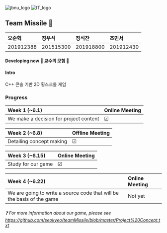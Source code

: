 ![jbnu_logo](https://user-images.githubusercontent.com/65169722/83265660-c2c8ee00-a1fc-11ea-8f67-d42cabce63a4.png) ![IT_logo](https://user-images.githubusercontent.com/65169722/83266051-4551ad80-a1fd-11ea-9776-3af3ad784981.PNG)


## Team Missile :rocket:
| 오준혁 | 장우석 | 정석찬 | 조민서 |
:------------ | :-------------| :-------------| :------------- |
| 201912388 | 201515300 | 201918800 |201912430 |


#### Developing now  :european_castle: 교수의 모험 :european_castle:

#### Intro 
C++ 콘솔 기반 2D 횡스크롤 게임
### Progress
|Week 1 (~6.1) | Online Meeting |
| :------------ | :---------- |
| We make a decision for project content | &#9745; |


|Week 2 (~6.8) | Offline Meeting |
| :------------ | :---------- |
| Detailing concept making | &#9745; |

|Week 3 (~6.15) | Online Meeting |
| :------------ | :---------- |
| Study for our game | &#9745; |


|Week 4 (~6.22) | Online Meeting |
| :------------ | :---------- |
| We are going to write a source code that will be the basis of the game | Not yet |

###### :question: For more information about our game, please see https://github.com/seokyeo/teamMissile/blob/master/Project%20Concept.txt
